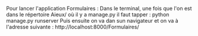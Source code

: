 Pour lancer l'application Formulaires : 
Dans le terminal, une fois que l'on est dans le répertoire Aieux/ où il y a manage.py il faut tapper : 
python manage.py runserver
Puis ensuite on va dan sun navigateur et on va à l'adresse suivante : 
http://localhost:8000/Formulaires/